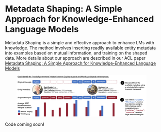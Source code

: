 # Metadata Shaping: A Simple Approach for Knowledge-Enhanced Language Models

Metadata Shaping is a simple and effective approach to enhance LMs with knowledge. The method involves inserting readily available entity metadata into examples based on mutual information, and training on the shaped data. More details about our approach are described in our ACL paper [Metadata Shaping: A Simple Approach for Knowledge-Enhanced Language Models](https://arxiv.org/abs/2110.08430)

<p align="center"><img width="85%" src="imgs/shaping_main.png" /></p>

Code coming soon!